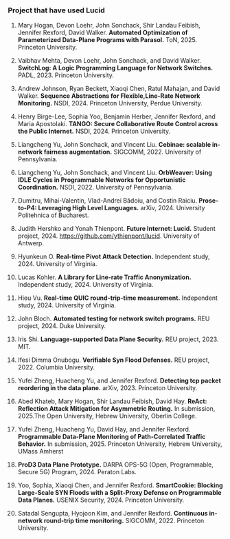 ### Project that have used Lucid

1. Mary Hogan, Devon Loehr, John Sonchack, Shir Landau Feibish, Jennifer Rexford, David Walker. **Automated Optimization of Parameterized Data-Plane Programs with Parasol.** ToN, 2025. Princeton University. 

2. Vaibhav Mehta, Devon Loehr, John Sonchack, and David Walker. **SwitchLog: A Logic Programming Language for Network Switches.** PADL, 2023. Princeton University.

3. Andrew Johnson, Ryan Beckett, Xiaoqi Chen, Ratul Mahajan, and David Walker. **Sequence Abstractions for Flexible,Line-Rate Network Monitoring.** NSDI, 2024. Princeton University, Perdue University.

4. Henry Birge-Lee, Sophia Yoo, Benjamin Herber, Jennifer Rexford, and Maria Apostolaki. **TANGO: Secure Collaborative Route Control across the Public Internet.** NSDI, 2024. Princeton University.

5. Liangcheng Yu, John Sonchack, and Vincent Liu. **Cebinae: scalable in-network fairness augmentation.** SIGCOMM, 2022. University of Pennsylvania.

6. Liangcheng Yu, John Sonchack, and Vincent Liu. **OrbWeaver: Using IDLE Cycles in Programmable Networks for Opportunistic Coordination.** NSDI, 2022. University of Pennsylvania.

7. Dumitru, Mihai-Valentin, Vlad-Andrei Bădoiu, and Costin Raiciu. **Prose-to-P4: Leveraging High Level Languages.** arXiv, 2024. University Politehnica of Bucharest.

8. Judith Hershko and Yonah Thienpont. **Future Internet: Lucid.** Student project, 2024. https://github.com/ythienpont/lucid.  University of Antwerp.

9. Hyunkeun O. **Real-time Pivot Attack Detection.** Independent study, 2024. University of Virginia.

10. Lucas Kohler. **A Library for Line-rate Traffic Anonymization.** Independent study, 2024. University of Virginia.

11. Hieu Vu. **Real-time QUIC round-trip-time measurement.** Independent study, 2024. University of Virginia.

12. John Bloch. **Automated testing for network switch programs.** REU project, 2024. Duke University.

13. Iris Shi. **Language-supported Data Plane Security.** REU project, 2023. MIT.

14. Ifesi Dimma Onubogu. **Verifiable Syn Flood Defenses.** REU project, 2022. Columbia University.

15. Yufei Zheng, Huacheng Yu, and Jennifer Rexford. **Detecting tcp packet reordering in the data plane.** arXiv, 2023. Princeton University.

16. Abed Khateb, Mary Hogan, Shir Landau Feibish, David Hay. **ReAct: Reflection Attack Mitigation for Asymmetric Routing.** In submission, 2025.The Open University, Hebrew University, Oberlin College.

17. Yufei Zheng, Huacheng Yu, David Hay, and Jennifer Rexford. **Programmable Data-Plane Monitoring of Path-Correlated Traffic Behavior.** In submission, 2025. Princeton University, Hebrew University, UMass Amherst

18. **ProD3 Data Plane Prototype.** DARPA OPS-5G (Open, Programmable, Secure 5G) Program, 2024. Peraton Labs.

19. Yoo, Sophia, Xiaoqi Chen, and Jennifer Rexford. **SmartCookie: Blocking Large-Scale SYN Floods with a Split-Proxy Defense on Programmable Data Planes.** USENIX Security, 2024. Princeton University.

20. Satadal Sengupta, Hyojoon Kim, and Jennifer Rexford. **Continuous in-network round-trip time monitoring.** SIGCOMM, 2022. Princeton University.
